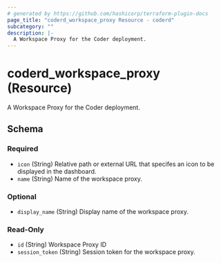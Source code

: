 ```yaml
---
# generated by https://github.com/hashicorp/terraform-plugin-docs
page_title: "coderd_workspace_proxy Resource - coderd"
subcategory: ""
description: |-
  A Workspace Proxy for the Coder deployment.
---
```


# coderd_workspace_proxy (Resource)

A Workspace Proxy for the Coder deployment.



<!-- schema generated by tfplugindocs -->
## Schema

### Required

- `icon` (String) Relative path or external URL that specifes an icon to be displayed in the dashboard.
- `name` (String) Name of the workspace proxy.

### Optional

- `display_name` (String) Display name of the workspace proxy.

### Read-Only

- `id` (String) Workspace Proxy ID
- `session_token` (String) Session token for the workspace proxy.
